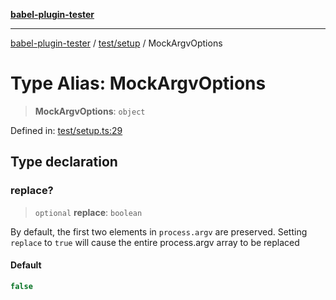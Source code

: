 [**babel-plugin-tester**](../../../README.md)

***

[babel-plugin-tester](../../../README.md) / [test/setup](../README.md) / MockArgvOptions

# Type Alias: MockArgvOptions

> **MockArgvOptions**: `object`

Defined in: [test/setup.ts:29](https://github.com/Xunnamius/babel-plugin-tester/blob/91349cafb3cefac8248e86580feec53bd082321e/test/setup.ts#L29)

## Type declaration

### replace?

> `optional` **replace**: `boolean`

By default, the first two elements in `process.argv` are preserved. Setting
`replace` to `true` will cause the entire process.argv array to be replaced

#### Default

```ts
false
```
